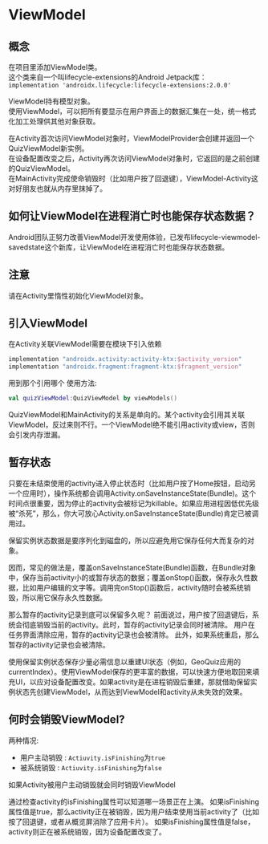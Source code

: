 # ViewModel

## 概念

在项目里添加ViewModel类。  
这个类来自一个叫lifecycle-extensions的Android Jetpack库：  
`implementation 'androidx.lifecycle:lifecycle-extensions:2.0.0'`  

ViewModel持有模型对象。  
使用ViewModel，可以把所有要显示在用户界面上的数据汇集在一处，统一格式化加工处理供其他对象获取。

在Activity首次访问ViewModel对象时，ViewModelProvider会创建并返回一个QuizViewModel新实例。  
在设备配置改变之后，Activity再次访问ViewModel对象时，它返回的是之前创建的QuizViewModel。  
在MainActivity完成使命销毁时（比如用户按了回退键），ViewModel-Activity这对好朋友也就从内存里抹掉了。

## 如何让ViewModel在进程消亡时也能保存状态数据？

Android团队正努力改善ViewModel开发使用体验，已发布lifecycle-viewmodel-savedstate这个新库，让ViewModel在进程消亡时也能保存状态数据。

## 注意

请在Activity里惰性初始化ViewModel对象。

## 引入ViewModel

在Activity关联ViewModel需要在模块下引入依赖

```groovy
implementation "androidx.activity:activity-ktx:$activity_version"
implementation "androidx.fragment:fragment-ktx:$fragment_version"
```

用到那个引用哪个
使用方法:

```kotlin
val quizViewModel:QuizViewModel by viewModels()
```

QuizViewModel和MainActivity的关系是单向的。某个activity会引用其关联ViewModel，反过来则不行。一个ViewModel绝不能引用activity或view，否则会引发内存泄漏。

## 暂存状态

只要在未结束使用的activity进入停止状态时（比如用户按了Home按钮，启动另一个应用时），操作系统都会调用Activity.onSaveInstanceState(Bundle)。这个时间点很重要，因为停止的activity会被标记为killable。如果应用进程因低优先级被“杀死”，那么，你大可放心Activity.onSaveInstanceState(Bundle)肯定已被调用过。

保留实例状态数据是要序列化到磁盘的，所以应避免用它保存任何大而复杂的对象。

因而，常见的做法是，覆盖onSaveInstanceState(Bundle)函数，在Bundle对象中，保存当前activity小的或暂存状态的数据；覆盖onStop()函数，保存永久性数据，比如用户编辑的文字等。调用完onStop()函数后，activity随时会被系统销毁，所以用它保存永久性数据。

那么暂存的activity记录到底可以保留多久呢？
前面说过，用户按了回退键后，系统会彻底销毁当前的activity。此时，暂存的activity记录会同时被清除。
用户在任务界面清除应用，暂存的activity记录也会被清除。
此外，如果系统重启，那么暂存的activity记录也会被清除。

使用保留实例状态保存少量必需信息以重建UI状态（例如，GeoQuiz应用的currentIndex）。使用ViewModel保存的更丰富的数据，可以快速方便地取回来填充UI，以应对设备配置改变。如果activity是在进程销毁后重建，那就借助保留实例状态先创建ViewModel，从而达到ViewModel和activity从未失效的效果。

## 何时会销毁ViewModel?

两种情况:

- 用户主动销毁 : `Actiuvity.isFinishing`为`true`
- 被系统销毁 : `Actiuvity.isFinishing`为`false`

如果Activity被用户主动销毁就会同时销毁ViewModel

通过检查activity的isFinishing属性可以知道哪一场景正在上演。
如果isFinishing属性值是true，那么activity正在被销毁，因为用户结束使用当前activity了（比如按了回退键，或者从概览屏消除了应用卡片）。
如果isFinishing属性值是false，activity则正在被系统销毁，因为设备配置改变了。
